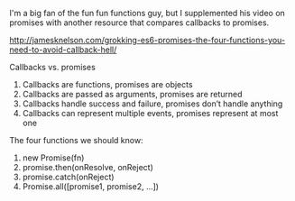 I'm a big fan of the fun fun functions guy, but I supplemented his video on promises with another resource that compares callbacks to promises.

http://jamesknelson.com/grokking-es6-promises-the-four-functions-you-need-to-avoid-callback-hell/

Callbacks vs. promises
1. Callbacks are functions, promises are objects
2. Callbacks are passed as arguments, promises are returned
3. Callbacks handle success and failure, promises don’t handle anything
4. Callbacks can represent multiple events, promises represent at most one

The four functions we should know:
1. new Promise(fn)
2. promise.then(onResolve, onReject)
3. promise.catch(onReject)
4. Promise.all([promise1, promise2, …])
